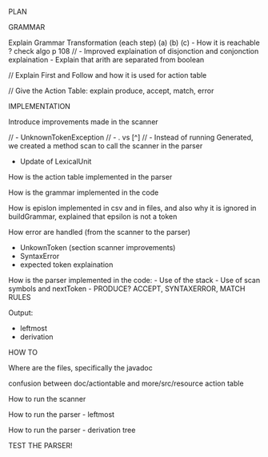 PLAN

GRAMMAR

Explain Grammar Transformation (each step) (a) (b) (c)
    - How it is reachable ? check algo p 108
//    - Improved explaination of disjonction and conjonction explaination
    - Explain that arith are separated from boolean

// Explain First and Follow and how it is used for action table

// Give the Action Table: explain produce, accept, match, error


IMPLEMENTATION

Introduce improvements made in the scanner

// - UnknownTokenException
// - . vs [^]
// - Instead of running Generated, we created a method scan to call the
 scanner in the parser
 - Update of LexicalUnit

How is the action table implemented in the parser

How is the grammar implemented in the code

How is epislon implemented in csv and in files, and also why it is ignored
in buildGrammar, explained that epsilon is not a token

How error are handled (from the scanner to the parser)
  -  UnkownToken (section scanner improvements)
  - SyntaxError
  - expected token explaination

How is the parser implemented in the code:
    - Use of the stack
    - Use of scan symbols and nextToken
    - PRODUCE? ACCEPT, SYNTAXERROR, MATCH RULES

Output:
  - leftmost
  - derivation

HOW TO

Where are the files, specifically the javadoc

confusion between doc/actiontable and more/src/resource action table

How to run the scanner

How to run the parser - leftmost

How to run the parser - derivation tree

TEST THE PARSER!
